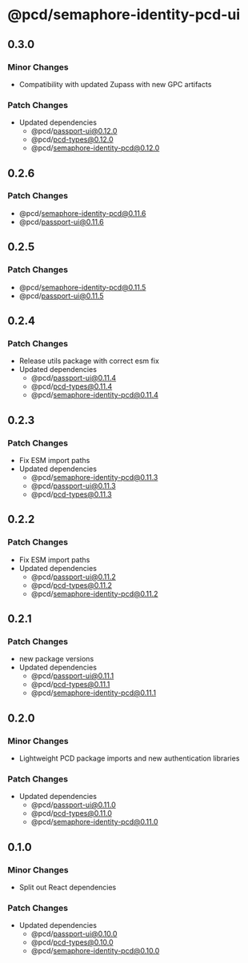 # @pcd/semaphore-identity-pcd-ui

## 0.3.0

### Minor Changes

- Compatibility with updated Zupass with new GPC artifacts

### Patch Changes

- Updated dependencies
  - @pcd/passport-ui@0.12.0
  - @pcd/pcd-types@0.12.0
  - @pcd/semaphore-identity-pcd@0.12.0

## 0.2.6

### Patch Changes

- @pcd/semaphore-identity-pcd@0.11.6
- @pcd/passport-ui@0.11.6

## 0.2.5

### Patch Changes

- @pcd/semaphore-identity-pcd@0.11.5
- @pcd/passport-ui@0.11.5

## 0.2.4

### Patch Changes

- Release utils package with correct esm fix
- Updated dependencies
  - @pcd/passport-ui@0.11.4
  - @pcd/pcd-types@0.11.4
  - @pcd/semaphore-identity-pcd@0.11.4

## 0.2.3

### Patch Changes

- Fix ESM import paths
- Updated dependencies
  - @pcd/semaphore-identity-pcd@0.11.3
  - @pcd/passport-ui@0.11.3
  - @pcd/pcd-types@0.11.3

## 0.2.2

### Patch Changes

- Fix ESM import paths
- Updated dependencies
  - @pcd/passport-ui@0.11.2
  - @pcd/pcd-types@0.11.2
  - @pcd/semaphore-identity-pcd@0.11.2

## 0.2.1

### Patch Changes

- new package versions
- Updated dependencies
  - @pcd/passport-ui@0.11.1
  - @pcd/pcd-types@0.11.1
  - @pcd/semaphore-identity-pcd@0.11.1

## 0.2.0

### Minor Changes

- Lightweight PCD package imports and new authentication libraries

### Patch Changes

- Updated dependencies
  - @pcd/passport-ui@0.11.0
  - @pcd/pcd-types@0.11.0
  - @pcd/semaphore-identity-pcd@0.11.0

## 0.1.0

### Minor Changes

- Split out React dependencies

### Patch Changes

- Updated dependencies
  - @pcd/passport-ui@0.10.0
  - @pcd/pcd-types@0.10.0
  - @pcd/semaphore-identity-pcd@0.10.0
